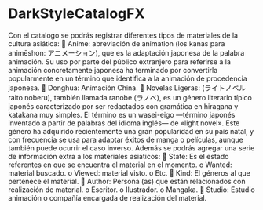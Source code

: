 # DarkStyleCatalogFX

Con el catalogo se podrás registrar diferentes tipos de materiales de la cultura asiática:
	Anime: abreviación de animation (los kanas para animēshon: アニメーション), que es la adaptación japonesa de la palabra animación. Su uso por parte del público extranjero para referirse a la animación concretamente japonesa ha terminado por convertirla popularmente en un término que identifica a la animación de procedencia japonesa.
	Donghua: Animación China.
	Novelas Ligeras: (ライトノベル raito noberu), también llamada ranobe (ラノベ), es un género literario típico japonés caracterizado por ser redactados con gramática en hiragana y katakana muy simples. El término es un wasei-eigo —término japonés inventado a partir de palabras del idioma inglés— de «light novel». Este género ha adquirido recientemente una gran popularidad en su país natal, y con frecuencia se usa para adaptar éxitos de manga o películas, aunque también puede ocurrir el caso inverso.
Además se podrás  agregar una serie de información extra a los materiales asiáticos:
	State: Es el estado referentes en que se encuentra el material en el momento.
o	Wanted: material buscado.
o	Viewed: material visto.
o	Etc.
	Kind: El géneros al que pertenece el material. 
	Author: Persona (as) que están relacionados con realización de material.
o	Escritor.
o	Ilustrador.
o	Mangaka.
	Studio: Estudio animación o compañía encargada de realización del material. 

